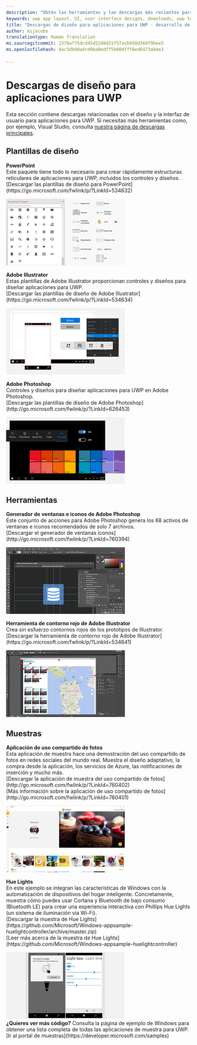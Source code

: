 ```yaml
---
description: "Obtén las herramientas y las descargas más recientes para los diseños de la distribución y los controles de la interfaz de usuario de las aplicaciones para UWP."
keywords: uwp app layout, UI, user interface designs, downloads, uwp tools
title: "Descargas de diseño para aplicaciones para UWP - desarrollo de aplicaciones de Windows"
author: mijacobs
translationtype: Human Translation
ms.sourcegitcommit: 1370af75dcd45d52d0d31f57acb958d366f9bee5
ms.openlocfilehash: 4ac5db9da4cd9ba0edff5b08dfff6ed6473ab4e3

---
```


<link rel="stylesheet" href="https://az835927.vo.msecnd.net/sites/uwp/Resources/css/custom.css"> 

# Descargas de diseño para aplicaciones para UWP


Esta sección contiene descargas relacionadas con el diseño y la interfaz de usuario para aplicaciones para UWP. Si necesitas más herramientas como, por ejemplo, Visual Studio, consulta [nuestra página de descargas principales](https://developer.microsoft.com/downloads). 


## Plantillas de diseño

<div class="side-by-side">
<div class="side-by-side-content">
  <div class="side-by-side-content-left">
    <p><b>PowerPoint</b><br/>
Este paquete tiene todo lo necesario para crear rápidamente estructuras reticulares de aplicaciones para UWP, incluidos los controles y diseños.<br/>[Descargar las plantillas de diseño para PowerPoint](https://go.microsoft.com/fwlink/p/?LinkId=534632)</p>
  </div>
  <div class="side-by-side-content-right">
<a href="https://go.microsoft.com/fwlink/p/?LinkId=534632"><img src="images/powerpoint.jpg" alt="Download the PowerPoint design templates" /></a>
  </div>
</div>
</div>

<div class="side-by-side">
<div class="side-by-side-content">
  <div class="side-by-side-content-left">
            <p><b>Adobe Illustrator</b><br/>
Estas plantillas de Adobe Illustrator proporcionan controles y diseños para diseñar aplicaciones para UWP.<br/>[Descargar las plantillas de diseño de Adobe Illustrator](https://go.microsoft.com/fwlink/p/?LinkId=534634)</p>    
  </div>
  <div class="side-by-side-content-right">
<a href="https://go.microsoft.com/fwlink/p/?LinkId=534634"><img src="images/illustrator.jpg" alt="Download the design templates for Adobe Illustrator" /></a>
  </div>
</div>
</div>

<div class="side-by-side">
<div class="side-by-side-content">
  <div class="side-by-side-content-left">
            <p><b>Adobe Photoshop</b><br/>
Controles y diseños para diseñar aplicaciones para UWP en Adobe Photoshop.<br/>[Descargar las plantillas de diseño de Adobe Photoshop](http://go.microsoft.com/fwlink/p/?LinkId=626453)</p>    
  </div>
  <div class="side-by-side-content-right">
<a href="http://go.microsoft.com/fwlink/p/?LinkId=626453"><img src="images/photoshop.jpg" alt="Download the design templates for Adobe Photoshop" /></a>
  </div>
</div>
</div>

## Herramientas

<div class="side-by-side">
<div class="side-by-side-content">
  <div class="side-by-side-content-left">
            <p><b>Generador de ventanas e iconos de Adobe Photoshop</b><br/>
Este conjunto de acciones para Adobe Photoshop genera los 68 activos de ventanas e iconos recomendados de solo 7 archivos. <br/>[Descargar el generador de ventanas iconos](http://go.microsoft.com/fwlink/p/?LinkId=760394)</p>    
  </div>
  <div class="side-by-side-content-right">
<a href="http://go.microsoft.com/fwlink/p/?LinkId=760394"><img src="images/tile-icon-generator.png" alt="Download the tile and icon generator" /></a>
  </div>
</div>
</div>

<div class="side-by-side">
<div class="side-by-side-content">
  <div class="side-by-side-content-left">
            <p><b>Herramienta de contorno rojo de Adobe Illustrator</b><br/>
Crea sin esfuerzo contornos rojos de los prototipos de Illustrator. <br/>[Descargar la herramienta de contorno rojo de Adobe Illustrator](https://go.microsoft.com/fwlink/p/?LinkId=534641)</p>    
  </div>
  <div class="side-by-side-content-right">
<a href="https://go.microsoft.com/fwlink/p/?LinkId=534641"><img src="images/redliner-tool.png" alt="Download the Redliner tool for Adobe Illustrator" /></a>
  </div>
</div>
</div>

## Muestras

<div class="side-by-side">
<div class="side-by-side-content">
  <div class="side-by-side-content-left">
            <p><b>Aplicación de uso compartido de fotos</b> <br/>
Esta aplicación de muestra hace una demostración del uso compartido de fotos en redes sociales del mundo real. Muestra el diseño adaptativo, la compra desde la aplicación, los servicios de Azure, las notificaciones de inserción y mucho más. <br/>[Descargar la aplicación de muestra del uso compartido de fotos](http://go.microsoft.com/fwlink/p/?LinkId=760402)<br/>[Más información sobre la aplicación de uso compartido de fotos](http://go.microsoft.com/fwlink/p/?LinkId=760401)</p>    
  </div>
  <div class="side-by-side-content-right">
<a href="http://go.microsoft.com/fwlink/p/?LinkId=760402"><img src="images/photo-sharing.png" alt="Download the Photo sharing app sample" /></a>
  </div>
</div>
</div>

<div class="side-by-side">
<div class="side-by-side-content">
  <div class="side-by-side-content-left">
            <p><b>Hue Lights </b><br/>
En este ejemplo se integran las características de Windows con la automatización de dispositivos del hogar inteligente. Concretamente, muestra cómo puedes usar Cortana y Bluetooth de bajo consumo (Bluetooth LE) para crear una experiencia interactiva con Phillips Hue Lights (un sistema de iluminación vía Wi-Fi). <br/>[Descargar la muestra de Hue Lights](https://github.com/Microsoft/Windows-appsample-huelightcontroller/archive/master.zip)<br/>[Leer más acerca de la muestra de Hue Lights](https://github.com/Microsoft/Windows-appsample-huelightcontroller)</p>    
  </div>
  <div class="side-by-side-content-right">
<a href="https://github.com/Microsoft/Windows-appsample-huelightcontroller/archive/master.zip"><img src="images/hue-lights.png" alt="Download the Hue Lights sample" /></a>
  </div>
</div>
</div>
<b>¿Quieres ver más código?</b> Consulta la página de ejemplo de Windows para obtener una lista completa de todas las aplicaciones de muestra para UWP. [Ir al portal de muestras](https://developer.microsoft.com/samples)


<!--HONumber=Jul16_HO1-->


